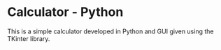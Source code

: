 # Calculator - Python

This is a simple calculator developed in Python and GUI given using the TKinter library.
